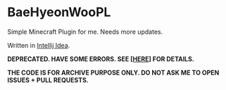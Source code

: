 # BaeHyeonWooPL
Simple Minecraft Plugin for me. Needs more updates.

Written in [Intellij Idea](https://www.jetbrains.com/idea/).

**DEPRECATED. HAVE SOME ERRORS. SEE [[HERE](https://github.com/qogusdn1017/HyeonWooSimple/blob/master/README.md)] FOR DETAILS.**

**THE CODE IS FOR ARCHIVE PURPOSE ONLY. DO NOT ASK ME TO OPEN ISSUES + PULL REQUESTS.**

